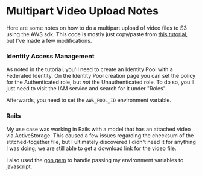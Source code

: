 # Multipart Video Upload Notes

Here are some notes on how to do a multipart upload of video files to S3 using the AWS sdk. This code is mostly just copy/paste from [this tutorial](https://www.srijan.net/blog/aws-s3-audio-streaming), but I've made a few modifications.

### Identity Access Management

As noted in the tutorial, you'll need to create an Identity Pool with a Federated Identity. On the Identity Pool creation page you can set the policy for the Authenticated role, but _not_ the Unauthenticated role. To do so, you'll just need to visit the IAM service and search for it under "Roles". 

Afterwards, you need to set the `AWS_POOL_ID` environment variable.

### Rails

My use case was working in Rails with a model that has an attached video via ActiveStorage. This caused a few issues regarding the checksum of the stitched-together file, but I ultimately discovered I didn't need it for anything I was doing; we are still able to get a download link for the video file.

I also used the [gon gem](https://github.com/gazay/gon) to handle passing my environment variables to javascript.